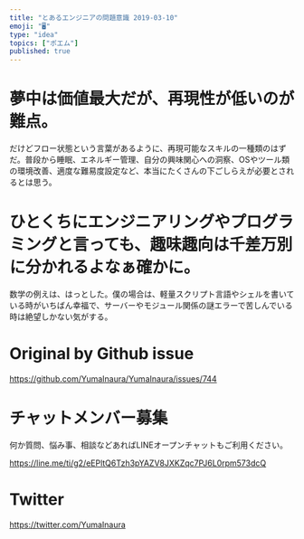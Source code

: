 ```yaml
---
title: "とあるエンジニアの問題意識 2019-03-10"
emoji: "🖥"
type: "idea"
topics: ["ポエム"]
published: true
---
```



# 夢中は価値最大だが、再現性が低いのが難点。
だけどフロー状態という言葉があるように、再現可能なスキルの一種類のはずだ。普段から睡眠、エネルギー管理、自分の興味関心への洞察、OSやツール類の環境改善、適度な難易度設定など、本当にたくさんの下ごしらえが必要とされるとは思う。 
# ひとくちにエンジニアリングやプログラミングと言っても、趣味趣向は千差万別に分かれるよなぁ確かに。
数学の例えは、はっとした。僕の場合は、軽量スクリプト言語やシェルを書いている時がいちばん幸福で、サーバーやモジュール関係の謎エラーで苦しんでいる時は絶望しかない気がする。

# Original by Github issue

https://github.com/YumaInaura/YumaInaura/issues/744








<!-- Update From Qiita API -->

# チャットメンバー募集


何か質問、悩み事、相談などあればLINEオープンチャットもご利用ください。

https://line.me/ti/g2/eEPltQ6Tzh3pYAZV8JXKZqc7PJ6L0rpm573dcQ





# Twitter


https://twitter.com/YumaInaura


<!-- Update From Qiita API -->


